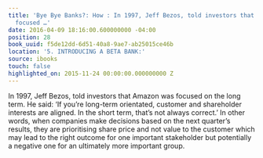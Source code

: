 ```yaml
---
title: 'Bye Bye Banks?: How : In 1997, Jeff Bezos, told investors that Amazon was
  focused …'
date: 2016-04-09 18:16:00.600000000 -04:00
position: 28
book_uuid: f5de12dd-6d51-40a8-9ae7-ab25015ce46b
location: '5. INTRODUCING A BETA BANK:'
source: ibooks
touch: false
highlighted_on: 2015-11-24 00:00:00.000000000 Z
---
```


In 1997, Jeff Bezos, told investors that Amazon was focused on the long term. He said: ‘If you’re long-term orientated, customer and shareholder interests are aligned. In the short term, that’s not always correct.’ In other words, when companies make decisions based on the next quarter’s results, they are prioritising share price and not value to the customer which may lead to the right outcome for one important stakeholder but potentially a negative one for an ultimately more important group.